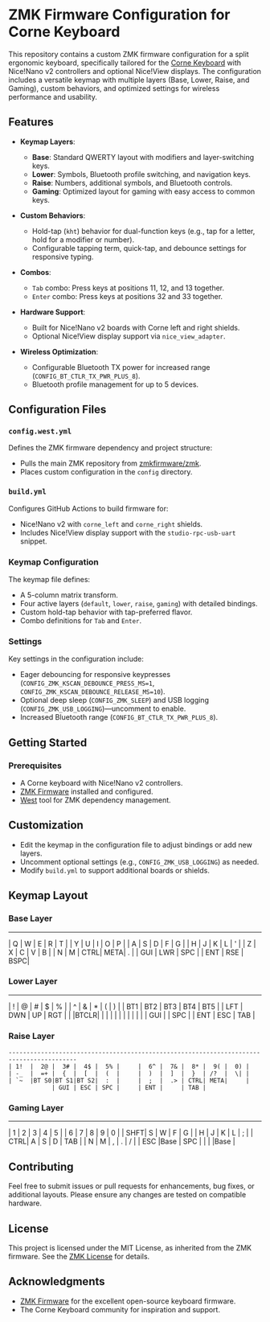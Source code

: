 # ZMK Firmware Configuration for Corne Keyboard

This repository contains a custom ZMK firmware configuration for a split ergonomic keyboard, specifically tailored for the [Corne Keyboard](https://github.com/foostan/crkbd) with Nice!Nano v2 controllers and optional Nice!View displays. The configuration includes a versatile keymap with multiple layers (Base, Lower, Raise, and Gaming), custom behaviors, and optimized settings for wireless performance and usability.

## Features

- **Keymap Layers**:
  - **Base**: Standard QWERTY layout with modifiers and layer-switching keys.
  - **Lower**: Symbols, Bluetooth profile switching, and navigation keys.
  - **Raise**: Numbers, additional symbols, and Bluetooth controls.
  - **Gaming**: Optimized layout for gaming with easy access to common keys.

- **Custom Behaviors**:
  - Hold-tap (`kht`) behavior for dual-function keys (e.g., tap for a letter, hold for a modifier or number).
  - Configurable tapping term, quick-tap, and debounce settings for responsive typing.

- **Combos**:
  - `Tab` combo: Press keys at positions 11, 12, and 13 together.
  - `Enter` combo: Press keys at positions 32 and 33 together.

- **Hardware Support**:
  - Built for Nice!Nano v2 boards with Corne left and right shields.
  - Optional Nice!View display support via `nice_view_adapter`.

- **Wireless Optimization**:
  - Configurable Bluetooth TX power for increased range (`CONFIG_BT_CTLR_TX_PWR_PLUS_8`).
  - Bluetooth profile management for up to 5 devices.

## Configuration Files

### `config.west.yml`

Defines the ZMK firmware dependency and project structure:

- Pulls the main ZMK repository from [zmkfirmware/zmk](https://github.com/zmkfirmware/zmk).
- Places custom configuration in the `config` directory.

### `build.yml`

Configures GitHub Actions to build firmware for:

- Nice!Nano v2 with `corne_left` and `corne_right` shields.
- Includes Nice!View display support with the `studio-rpc-usb-uart` snippet.

### Keymap Configuration

The keymap file defines:

- A 5-column matrix transform.
- Four active layers (`default`, `lower`, `raise`, `gaming`) with detailed bindings.
- Custom hold-tap behavior with tap-preferred flavor.
- Combo definitions for `Tab` and `Enter`.

### Settings

Key settings in the configuration include:

- Eager debouncing for responsive keypresses (`CONFIG_ZMK_KSCAN_DEBOUNCE_PRESS_MS=1`, `CONFIG_ZMK_KSCAN_DEBOUNCE_RELEASE_MS=10`).
- Optional deep sleep (`CONFIG_ZMK_SLEEP`) and USB logging (`CONFIG_ZMK_USB_LOGGING`)—uncomment to enable.
- Increased Bluetooth range (`CONFIG_BT_CTLR_TX_PWR_PLUS_8`).

## Getting Started

### Prerequisites

- A Corne keyboard with Nice!Nano v2 controllers.
- [ZMK Firmware](https://zmk.dev/docs) installed and configured.
- [West](https://docs.zephyrproject.org/latest/develop/west/index.html) tool for ZMK dependency management.

## Customization

- Edit the keymap in the configuration file to adjust bindings or add new layers.
- Uncomment optional settings (e.g., `CONFIG_ZMK_USB_LOGGING`) as needed.
- Modify `build.yml` to support additional boards or shields.

## Keymap Layout

### Base Layer

-----------------------------------------------------------------------------------------
|  Q  |  W  |  E  |  R  |  T  |     |  Y  |  U  |  I  |  O  |  P  |
|  A  |  S  |  D  |  F  |  G  |     |  H  |  J  |  K  |  L  |  '  |
|  Z  |  X  |  C  |  V  |  B  |     |  N  |  M  | CTRL| META|  .  |
            | GUI | LWR | SPC |     | ENT | RSE | BSPC|

### Lower Layer

-----------------------------------------------------------------------------------------
|  !  |  @  |  #  |  $  |  %  |     |  ^  |  &  |  *  |  (  |  )  |
| BT1 | BT2 | BT3 | BT4 | BT5 |     | LFT | DWN |  UP | RGT |     |
|BTCLR|     |     |     |     |     |     |     |     |     |     |
            | GUI |     | SPC |     | ENT | ESC | TAB |

### Raise Layer

```
-----------------------------------------------------------------------------------------
| 1!  |  2@ |  3# |  4$ |  5% |     |  6^ |  7& |  8* |  9( |  0) |
| -_  |  =+ |  {  |  [  |  (  |     |  )  |  ]  |  }  | /?  |  \| |
| `~  |BT S0|BT S1|BT S2|  :  |     |  ;  |  .> | CTRL| META|     |
            | GUI | ESC | SPC |     | ENT |     | TAB |
```

### Gaming Layer

-----------------------------------------------------------------------------------------
|  1  |  2  |  3  |  4  |  5  |     |  6  |  7  |  8  |  9  |  0  |
| SHFT|  S  |  W  |  F  |  G  |     |  H  |  J  |  K  |  L  |  ;  |
| CTRL|  A  |  S  |  D  | TAB |     |  N  |  M  |  ,  |  .  |  /  |
            | ESC |Base | SPC |     |     |     |Base |

## Contributing

Feel free to submit issues or pull requests for enhancements, bug fixes, or additional layouts. Please ensure any changes are tested on compatible hardware.

## License

This project is licensed under the MIT License, as inherited from the ZMK firmware. See the [ZMK License](https://github.com/zmkfirmware/zmk/blob/main/LICENSE) for details.

## Acknowledgments

- [ZMK Firmware](https://zmk.dev/) for the excellent open-source keyboard firmware.
- The Corne Keyboard community for inspiration and support.
